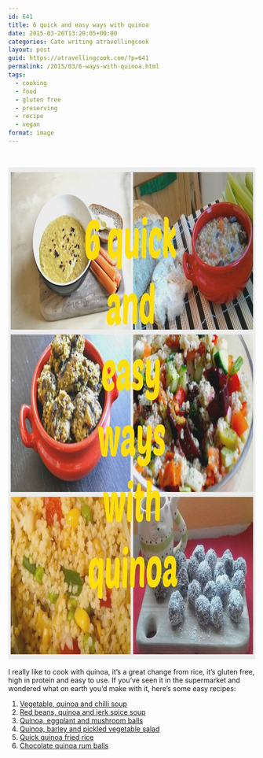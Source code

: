 ```yaml
---
id: 641
title: 6 quick and easy ways with quinoa
date: 2015-03-26T13:20:05+00:00
categories: Cate writing atravellingcook
layout: post
guid: https://atravellingcook.com/?p=641
permalink: /2015/03/6-ways-with-quinoa.html
tags:
  - cooking
  - food
  - gluten free
  - preserving
  - recipe
  - vegan
format: image
---
```

&nbsp;

[<img class="alignnone size-full wp-image-643" src="/images/atc-migrate/2015/03/quinoa1-e1427372654794.jpg" alt="quinoa1" width="1000" height="1000" />](/images/atc-migrate/2015/03/quinoa1-e1427372654794.jpg)

I really like to cook with quinoa, it&#8217;s a great change from rice, it&#8217;s gluten free, high in protein and easy to use. If you&#8217;ve seen it in the supermarket and wondered what on earth you&#8217;d make with it, here&#8217;s some easy recipes:



  1. [Vegetable, quinoa and chilli soup](https://atravellingcook.com/2015/02/red-beans-quinoa-and-jerk-spice-soup.html)
  2. [Red beans, quinoa and jerk spice soup](https://atravellingcook.com/2015/02/red-beans-quinoa-and-jerk-spice-soup.html)
  3. [Quinoa, eggplant and mushroom balls](https://atravellingcook.com/2014/09/quinoa-eggplant-and-mushroom-balls.html)
  4. [Quinoa, barley and pickled vegetable salad](https://atravellingcook.com/2015/01/quinoa-barley-and-pickled-vegetable-salad.html)
  5. [Quick quinoa fried rice](https://atravellingcook.com/2015/03/quick-quinoa-fried-rice.html)
  6. [Chocolate quinoa rum balls](https://atravellingcook.com/http:/atravellingcook.com/topics/recipe/recipe)